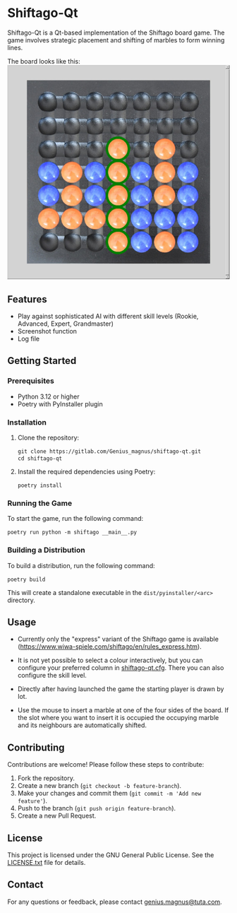 # Shiftago-Qt

Shiftago-Qt is a Qt-based implementation of the Shiftago board game. The game involves strategic placement and shifting of marbles to form winning lines.

The board looks like this: ![board_sample_image.jpg](board_sample_image.jpg)

## Features

- Play against sophisticated AI with different skill levels (Rookie, Advanced, Expert, Grandmaster)
- Screenshot function
- Log file

## Getting Started

### Prerequisites

- Python 3.12 or higher
- Poetry with PyInstaller plugin

### Installation

1. Clone the repository:
    ```
    git clone https://gitlab.com/Genius_magnus/shiftago-qt.git
    cd shiftago-qt
    ```

2. Install the required dependencies using Poetry:
    ```
    poetry install
    ```

### Running the Game

To start the game, run the following command:
    
  ```
  poetry run python -m shiftago __main__.py
  ```
    
### Building a Distribution

To build a distribution, run the following command:
  ```
  poetry build
  ```

This will create a standalone executable in the `dist/pyinstaller/<arc>` directory.

## Usage

- Currently only the "express" variant of the Shiftago game is available
(https://www.wiwa-spiele.com/shiftago/en/rules_express.htm).

- It is not yet possible to select a colour interactively, but you
  can configure your preferred column in [shiftago-qt.cfg](shiftago-qt.cfg). There you can also
  configure the skill level.
- Directly after having launched the game the starting player is drawn by lot.
- Use the mouse to insert a marble at one of the four sides of the board. If the slot where you
  want to insert it is occupied the occupying marble and its neighbours are automatically shifted.

## Contributing

Contributions are welcome! Please follow these steps to contribute:

1. Fork the repository.
2. Create a new branch (`git checkout -b feature-branch`).
3. Make your changes and commit them (`git commit -m 'Add new feature'`).
4. Push to the branch (`git push origin feature-branch`).
5. Create a new Pull Request.

## License

This project is licensed under the GNU General Public License. See the [LICENSE.txt](LICENSE.txt) file for details.

## Contact

For any questions or feedback, please contact [genius.magnus@tuta.com](mailto:genius.magnus@tuta.com).
